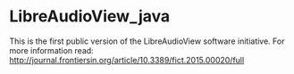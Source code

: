 # LibreAudioView_java
This is the first public version of the LibreAudioView software initiative. For more information read:
http://journal.frontiersin.org/article/10.3389/fict.2015.00020/full

